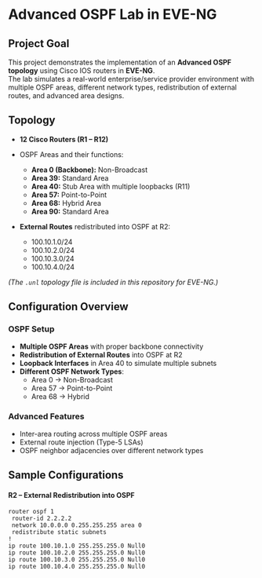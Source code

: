 # Advanced OSPF Lab in EVE-NG

## Project Goal
This project demonstrates the implementation of an **Advanced OSPF topology** using Cisco IOS routers in **EVE-NG**.  
The lab simulates a real-world enterprise/service provider environment with multiple OSPF areas, different network types, redistribution of external routes, and advanced area designs.

## Topology
- **12 Cisco Routers (R1 – R12)**
- OSPF Areas and their functions:
  - **Area 0 (Backbone):** Non-Broadcast  
  - **Area 39:** Standard Area  
  - **Area 40:** Stub Area with multiple loopbacks (R11)  
  - **Area 57:** Point-to-Point  
  - **Area 68:** Hybrid Area  
  - **Area 90:** Standard Area  

- **External Routes** redistributed into OSPF at R2:
  - 100.10.1.0/24  
  - 100.10.2.0/24  
  - 100.10.3.0/24  
  - 100.10.4.0/24  

*(The `.unl` topology file is included in this repository for EVE-NG.)*

## Configuration Overview
### OSPF Setup
- **Multiple OSPF Areas** with proper backbone connectivity  
- **Redistribution of External Routes** into OSPF at R2  
- **Loopback Interfaces** in Area 40 to simulate multiple subnets  
- **Different OSPF Network Types**:
  - Area 0 → Non-Broadcast  
  - Area 57 → Point-to-Point  
  - Area 68 → Hybrid  

### Advanced Features
- Inter-area routing across multiple OSPF areas  
- External route injection (Type-5 LSAs)  
- OSPF neighbor adjacencies over different network types  

## Sample Configurations
#### R2 – External Redistribution into OSPF
```cisco
router ospf 1
 router-id 2.2.2.2
 network 10.0.0.0 0.255.255.255 area 0
 redistribute static subnets
!
ip route 100.10.1.0 255.255.255.0 Null0
ip route 100.10.2.0 255.255.255.0 Null0
ip route 100.10.3.0 255.255.255.0 Null0
ip route 100.10.4.0 255.255.255.0 Null0

